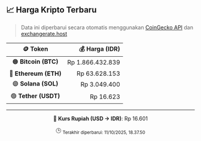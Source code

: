 

<!-- HARGA_KRIPTO -->
## 📈 Harga Kripto Terbaru

> Data ini diperbarui secara otomatis menggunakan [CoinGecko API](https://www.coingecko.com/) dan [exchangerate.host](https://exchangerate.host/)

<div align="center">

| 🪙 Token | 💰 Harga (IDR) |
|:------:|---------------:|
| 🟠 **Bitcoin (BTC)**   | Rp 1.866.432.839 |
| 🔵 **Ethereum (ETH)**  | Rp 63.628.153 |
| 🟣 **Solana (SOL)**    | Rp 3.049.400 |
| 🟢 **Tether (USDT)**   | Rp 16.623 |

---

💱 **Kurs Rupiah (USD → IDR)**: Rp 16.601

🕒 <sub>Terakhir diperbarui: 11/10/2025, 18.37.50</sub>

</div>
<!-- /HARGA_KRIPTO -->